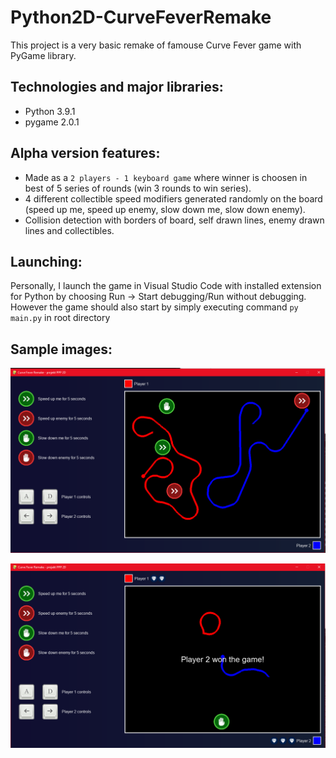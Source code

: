 # Python2D-CurveFeverRemake

This project is a very basic remake of famouse Curve Fever game with PyGame library. 

## Technologies and major libraries:

- Python 3.9.1
- pygame 2.0.1

## Alpha version features:

- Made as a `2 players - 1 keyboard game` where winner is choosen in best of 5 series of rounds (win 3 rounds to win series).
- 4 different collectible speed modifiers generated randomly on the board (speed up me, speed up enemy, slow down me, slow down enemy).
- Collision detection with borders of board, self drawn lines, enemy drawn lines and collectibles.

## Launching:

Personally, I launch the game in Visual Studio Code with installed extension for Python by choosing Run -> Start debugging/Run without debugging.
However the game should also start by simply executing command `py main.py` in root directory

## Sample images:

![001.png](https://raw.githubusercontent.com/gregoryfikator/Python2D-CurveFeverRemake/main/report_images/001.png)

![002.png](https://raw.githubusercontent.com/gregoryfikator/Python2D-CurveFeverRemake/main/report_images/002.png)
